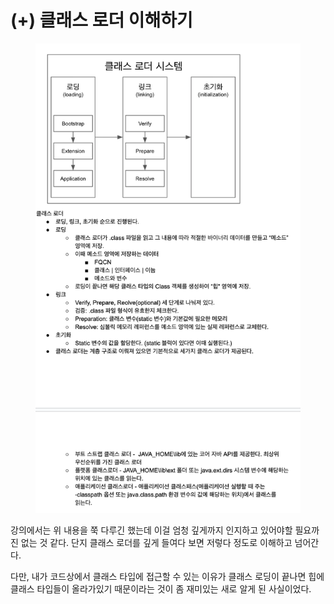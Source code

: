 # (+) 클래스 로더 이해하기

<figure><img src="../../.gitbook/assets/image (18) (3).png" alt=""><figcaption></figcaption></figure>

강의에서는 위 내용을 쭉 다루긴 했는데 이걸 엄청 깊게까지 인지하고 있어야할 필요까진 없는 것 같다. 단지 클래스 로더를 깊게 들여다 보면 저렇다 정도로 이해하고 넘어간다.

다만, 내가 코드상에서 클래스 타입에 접근할 수 있는 이유가 클래스 로딩이 끝나면 힙에 클래스 타입들이 올라가있기 때문이라는 것이 좀 재미있는 새로 알게 된 사실이었다.
